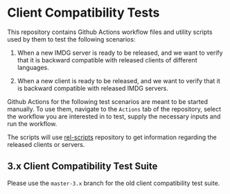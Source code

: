 # Client Compatibility Tests

This repository contains Github Actions workflow files and
utility scripts used by them to test the following scenarios:

1. When a new IMDG server is ready to be released, and we want to 
verify that it is backward compatible with released clients of 
different languages.  

2. When a new client is ready to be released, and we want to verify
that it is backward compatible with released IMDG servers.
  
Github Actions for the following test scenarios are meant to be
started manually. To use them, navigate to the ``Actions`` tab of 
the repository, select the workflow you are interested in to test, 
supply the necessary inputs and run the workflow.

The scripts will use [rel-scripts](https://github.com/hazelcast/rel-scripts)
repository to get information regarding the released clients or servers.

## 3.x Client Compatibility Test Suite

Please use the ``master-3.x`` branch for the old client
compatibility test suite. 
